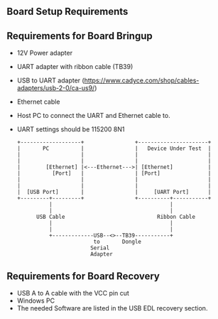 ## Board Setup Requirements

## Requirements for Board Bringup
*	12V Power adapter
*	UART adapter with ribbon cable (TB39)
*	USB to UART adapter	(https://www.cadyce.com/shop/cables-adapters/usb-2-0/ca-us9/)
*	Ethernet cable
*	Host PC to connect the UART and Ethernet cable to.
*	UART settings should be 115200 8N1

       	+-------------------+                +----------------------+
        |       PC          |                |   Device Under Test  |
        |                   |                |                      |
        |                   |                |                      |
        |  	     [Ethernet] |<---Ethernet--->| [Ethernet]           |
        |	       [Port]   |                | [Port]               |
        |                   |                |                      |
        |                   |                |                      |
        |  [USB Port]       |                |     [UART Port]      |
        +---------+---------+                +----------+-----------+
                  |                                     |
                  |                                     |
              USB Cable                             Ribbon Cable
                  |                                     |
                  |                                     |
                  +-------------USB--<>--TB39-----------+
                                to       Dongle
                               Serial
                               Adapter

## Requirements for Board Recovery
*	USB A to A cable with the VCC pin cut
*	Windows PC 
*	The needed Software are listed in the USB EDL recovery section. 
